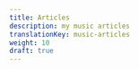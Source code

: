 ```yaml
---
title: Articles
description: my music articles
translationKey: music-articles
weight: 10
draft: true
---
```

